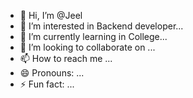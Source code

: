 - 👋 Hi, I’m @Jeel
- 👀 I’m interested in Backend developer...
- 🌱 I’m currently learning in College...
- 💞️ I’m looking to collaborate on ...
- 📫 How to reach me ...
- 😄 Pronouns: ...
- ⚡ Fun fact: ...

<!---
Jeel-15/Jeel-15 is a ✨ special ✨ repository because its `README.md` (this file) appears on your GitHub profile.
You can click the Preview link to take a look at your changes.
--->
